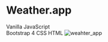 # Weather.app
Vanilla JavaScript <br>
Bootstrap 4
CSS
HTML
![weahter_app](https://user-images.githubusercontent.com/77361838/121805063-5e2ed480-cc41-11eb-8d4f-67af7a35f092.jpg)
